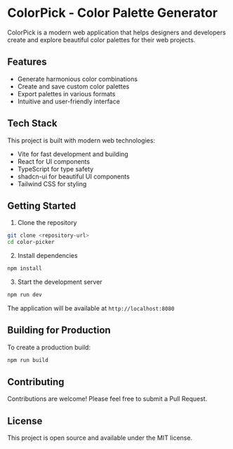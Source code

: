 # ColorPick - Color Palette Generator

ColorPick is a modern web application that helps designers and developers create and explore beautiful color palettes for their web projects.

## Features

- Generate harmonious color combinations
- Create and save custom color palettes
- Export palettes in various formats
- Intuitive and user-friendly interface

## Tech Stack

This project is built with modern web technologies:

- Vite for fast development and building
- React for UI components
- TypeScript for type safety
- shadcn-ui for beautiful UI components
- Tailwind CSS for styling

## Getting Started

1. Clone the repository
```sh
git clone <repository-url>
cd color-picker
```

2. Install dependencies
```sh
npm install
```

3. Start the development server
```sh
npm run dev
```

The application will be available at `http://localhost:8080`

## Building for Production

To create a production build:

```sh
npm run build
```

## Contributing

Contributions are welcome! Please feel free to submit a Pull Request.

## License

This project is open source and available under the MIT license.
